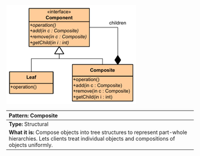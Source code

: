 ![diagram_composite.png](diagram_composite.png)

|**Pattern:** Composite|
|:---|
|**Type:** Structural|
|**What it is:** Compose objects into tree structures to represent part-whole hierarchies. Lets clients treat individual objects and compositions of objects uniformly.|